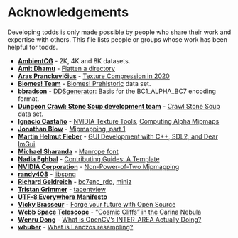 # Acknowledgements

Developing todds is only made possible by people who share their work and expertise with others. This file lists people or groups whose work has been helpful for todds.

* **[AmbientCG](https://ambientcg.com/)** - 2K, 4K and 8K datasets.
* **[Amit Dhamu](https://amitd.co/)** - [Flatten a directory](https://amitd.co/code/python/flatten-a-directory)
* **[Aras Pranckevičius](https://aras-p.info)** - [Texture Compression in 2020](https://aras-p.info/blog/2020/12/08/Texture-Compression-in-2020)
* **[Biomes! Team](https://github.com/biomes-team/)** - [Biomes! Prehistoric](https://github.com/biomes-team/BiomesPrehistoric) data set.
* **[bbradson](https://github.com/bbradson)** - [DDSgenerator](https://github.com/bbradson/DDSgenerator): Basis for the BC1_ALPHA_BC7 encoding format.
* **[Dungeon Crawl: Stone Soup development team](https://github.com/crawl/)** - [Crawl Stone Soup](https://github.com/crawl/tiles) data set.
* **[Ignacio Castaño](http://www.ludicon.com/castano/blog/)** - [NVIDIA Texture Tools](https://github.com/castano/nvidia-texture-tools), [Computing Alpha Mipmaps](http://www.ludicon.com/castano/blog/articles/computing-alpha-mipmaps/)
* **[Jonathan Blow](http://number-none.com/blow/index.html)** - [Mipmapping, part 1](http://number-none.com/product/Mipmapping,%20Part%201/index.html)
* **[Martin Helmut Fieber](https://martin-fieber.de)** - [GUI Development with C++, SDL2, and Dear ImGui](https://martin-fieber.de/blog/gui-development-with-cpp-sdl2-and-dear-imgui)
* **[Michael Sharanda](https://www.gent.media/about)** - [Manrope font](https://www.gent.media/manrope)
* **[Nadia Eghbal](https://github.com/nayafia)** - [Contributing Guides: A Template](https://github.com/nayafia/contributing-template)
* **[NVIDIA Corporation](https://www.nvidia.com)** - [Non-Power-of-Two Mipmapping](http://nvidia.com/object/np2_mipmapping.html)
* **[randy408](https://github.com/randy408)** - [libspng](https://libspng.org)
* **[Richard Geldreich](https://richg42.blogspot.com)** - [bc7enc_rdo](https://github.com/richgel999/bc7enc_rdo), [miniz](https://github.com/richgel999/miniz)
* **[Tristan Grimmer](http://upperboundsinteractive.com/)** - [tacentview](https://github.com/bluescan/tacentview)
* **[UTF-8 Everywhere Manifesto](http://utf8everywhere.org)**
* **[Vicky Brasseur](https://www.vmbrasseur.com)** - [Forge your future with Open Source](https://pragprog.com/titles/vbopens/forge-your-future-with-open-source)
* **[Webb Space Telescope](https://webbtelescope.org/)** - [“Cosmic Cliffs” in the Carina Nebula](https://webbtelescope.org/contents/media/images/2022/031/01G77PKB8NKR7S8Z6HBXMYATGJ)
* **[Wenru Dong](https://medium.com/@wenrudong)** - [What is OpenCV’s INTER_AREA Actually Doing?](https://medium.com/@wenrudong/what-is-opencvs-inter-area-actually-doing-282a626a09b3)
* **[whuber](https://gis.stackexchange.com/users/664/whuber)** - [What is Lanczos resampling?](https://gis.stackexchange.com/questions/10931/what-is-lanczos-resampling-useful-for-in-a-spatial-context)
